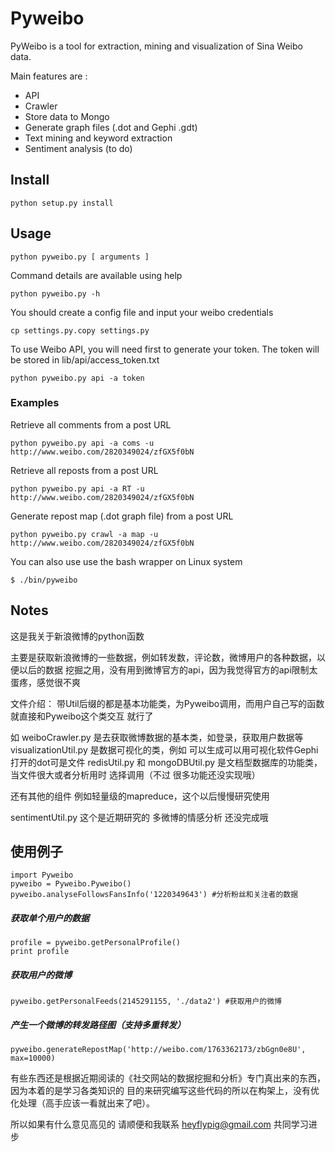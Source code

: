 # Pyweibo

PyWeibo is a tool for extraction, mining and visualization of Sina Weibo data. 

Main features are :

* API
* Crawler
* Store data to Mongo
* Generate graph files (.dot and Gephi .gdt)
* Text mining and keyword extraction
* Sentiment analysis (to do)

## Install

    python setup.py install

## Usage

    python pyweibo.py [ arguments ]  

Command details are available using help
    
    python pyweibo.py -h

You should create a config file and input your weibo credentials

    cp settings.py.copy settings.py

To use Weibo API, you will need first to generate your token. The token will be stored in lib/api/access_token.txt

    python pyweibo.py api -a token


### Examples

Retrieve all comments from a post URL

    python pyweibo.py api -a coms -u http://www.weibo.com/2820349024/zfGX5f0bN


Retrieve all reposts from a post URL

    python pyweibo.py api -a RT -u http://www.weibo.com/2820349024/zfGX5f0bN


Generate repost map (.dot graph file) from a post URL

    python pyweibo.py crawl -a map -u http://www.weibo.com/2820349024/zfGX5f0bN


You can also use use the bash wrapper on Linux system

    $ ./bin/pyweibo


## Notes

这是我关于新浪微博的python函数

主要是获取新浪微博的一些数据，例如转发数，评论数，微博用户的各种数据，以便以后的数据 挖掘之用，没有用到微博官方的api，因为我觉得官方的api限制太蛋疼，感觉很不爽

文件介绍： 带Util后缀的都是基本功能类，为Pyweibo调用，而用户自己写的函数就直接和Pyweibo这个类交互 就行了

如 weiboCrawler.py 是去获取微博数据的基本类，如登录，获取用户数据等 visualizationUtil.py 是数据可视化的类，例如 可以生成可以用可视化软件Gephi打开的dot可是文件 redisUtil.py 和 mongoDBUtil.py 是文档型数据库的功能类，当文件很大或者分析用时 选择调用（不过 很多功能还没实现哦）

还有其他的组件 例如轻量级的mapreduce，这个以后慢慢研究使用

sentimentUtil.py 这个是近期研究的 多微博的情感分析 还没完成哦

## 使用例子


    import Pyweibo
    pyweibo = Pyweibo.Pyweibo() pyweibo.analyseFollowsFansInfo('1220349643') #分析粉丝和关注者的数据

##### 获取单个用户的数据

    profile = pyweibo.getPersonalProfile() 
    print profile

##### 获取用户的微博

    pyweibo.getPersonalFeeds(2145291155, './data2') #获取用户的微博

##### 产生一个微博的转发路径图（支持多重转发）
  
    pyweibo.generateRepostMap('http://weibo.com/1763362173/zbGgn0e8U', max=10000) 

有些东西还是根据近期阅读的《社交网站的数据挖掘和分析》专门真出来的东西，因为本着的是学习各类知识的 目的来研究编写这些代码的所以在构架上，没有优化处理（高手应该一看就出来了吧）。

所以如果有什么意见高见的 请顺便和我联系 heyflypig@gmail.com 共同学习进步